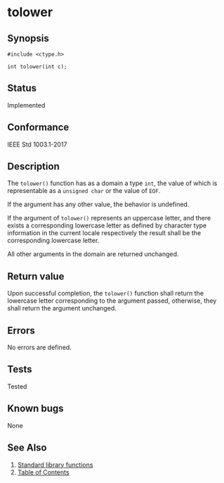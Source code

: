 # tolower

## Synopsis

`#include <ctype.h>`

`int tolower(int c);`

## Status

Implemented

## Conformance

IEEE Std 1003.1-2017

## Description

The `tolower()` function has as a domain a type `int`, the value of which is representable as a `unsigned char` or the
value of `EOF`.

If the argument has any other value, the behavior is undefined.

If the argument of `tolower()` represents an uppercase letter, and there exists a corresponding lowercase letter as
defined by character type information in the current locale respectively the result shall be the corresponding lowercase
letter.

All other arguments in the domain are returned unchanged.

## Return value

Upon successful completion, the `tolower()` function shall return the lowercase letter corresponding to the argument
passed, otherwise, they shall return the argument unchanged.

## Errors

No errors are defined.

## Tests

Tested

## Known bugs

None

## See Also

1. [Standard library functions](../functions.md)
2. [Table of Contents](../../../README.md)
